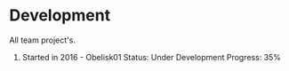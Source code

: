 # Development
All team project's.
1. Started in 2016 - Obelisk01
    Status: Under Development
    Progress: 35%
